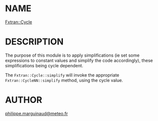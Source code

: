 # NAME

[Fxtran::Cycle](../lib/Fxtran/Cycle.pm)

# DESCRIPTION

The purpose of this module is to apply simplifications
(ie set some expressions to constant values and simplify
the code accordingly), these simplifications being cycle 
dependent.

The `Fxtran::Cycle::simplify` will invoke the appropriate
`Fxtran::CycleNN::simplify` method, using the cycle value.

# AUTHOR

philippe.marguinaud@meteo.fr
